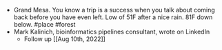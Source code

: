 - Grand Mesa.  You know a trip is a success when you talk about coming back before you have even left.  Low of 51F after a nice rain.  81F down below. #place #forest
- Mark Kalinich, bioinformatics pipelines consultant, wrote on LinkedIn
	- Follow up [[Aug 10th, 2022]]